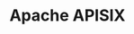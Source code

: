 ---
codehost: https://github.com/https://github.com/apache/apisix
logohandle: apache_apisix
sort: apisix
tags:
- apache
title: Apache APISIX
twitter: https://x.com/ApacheAPISIX
website: https://apisix.apache.org/
youtube: https://youtube.com/channel/UCgPD18cMhOg5rmPVnQhAC8g
---